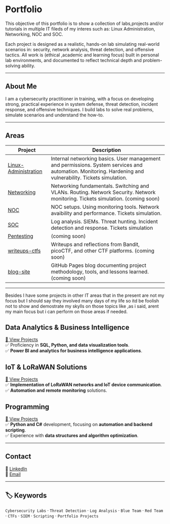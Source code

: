 # Portfolio

This objective of this portfolio is to show a collection of labs,projects and/or tutorials in multiple IT fileds of my interes such as: Linux Administration, Networking, NOC and SOC.

Each project is designed as a realistic, hands-on lab simulating real-world scenarios in: security, network analysis, threat detection, and offensive tactics. 
All work is (ethical ,academic and learning focus) built in personal lab environments, and documented to reflect technical depth and problem-solving ability.

---

##  About Me

I am a cybersecurity practitioner in training, with a focus on developing strong, practical experience in system defense, threat detection, incident response, and offensive techniques.
I build labs to solve real problems, simulate scenarios and understand the how-to.

---

##  Areas

| Project | Description |
|---------|-------------|
| [Linux-Administration](https://github.com/DanielMunozParedes/LINUX-ADMIN/) | Internal networking basics. User management and permissions. System services and automation. Monitoring. Hardening and vulnerability. Tickets simulation.|
| [Networking](https://github.com/daniel/windows-threat-lab) | Networking fundamentals. Switching and VLANs. Routing. Network Security. Network monitoring. Tickets simulation. (coming soon)| 
| [NOC](https://github.com/DanielMunozParedes/NOC) | NOC setups. Using monitoring tools. Network avaibility and performance. Tickets simulation.  |
| [SOC](https://github.com/DanielMunozParedes/SOC) | Log analysis. SIEMs. Threat hunting. Incident detection and response. Tickets simulation| 
| [Pentesting](https://github.com/daniel/python-alert-simulator) | (coming soon) | 
| [writeups-ctfs](https://github.com/daniel/writeups-ctfs) | Writeups and reflections from Bandit, picoCTF, and other CTF platforms. (coming soon)| 
| [blog-site](https://github.com/daniel/blog-site) | GitHub Pages blog documenting project methodology, tools, and lessons learned. (coming soon)| 

---

Besides I have some projects in other IT areas that in the present are not my focus but I should say they involved many days of my life so itd be foolish not to show and demostrate my skylls on those topics like ,as i said, arent my main focus but i can perform on those areas if needed.

## Data Analytics & Business Intelligence
[🔗 View Projects](https://github.com/DanielMunozParedes/DATA-ANALYTICS)  
✅ Proficiency in **SQL, Python, and data visualization tools**.  
✅ **Power BI and analytics for business intelligence applications**.  

## IoT & LoRaWAN Solutions 
[🔗 View Projects](https://github.com/DanielMunozParedes/LORA)  
✅ **Implementation of LoRaWAN networks and IoT device communication**.  
✅ **Automation and remote monitoring** solutions.  

## Programming 
[🔗 View Projects](https://github.com/DanielMunozParedes/PROGRAMMING)  
✅ **Python and C#** development, focusing on **automation and backend scripting**.  
✅ Experience with **data structures and algorithm optimization**.  

---

##  Contact  
💼 [LinkedIn](https://www.linkedin.com/in/daniel-mu%C3%B1oz-paredes-5a6a02234/)  
📧 [Email](mailto:danielmunozparedes@gmail.com)  

---
## 🏷️ Keywords
`Cybersecurity Labs` · `Threat Detection` · `Log Analysis` · `Blue Team` · `Red Team` · `CTFs` · `SIEM` · `Scripting` · `Portfolio Projects`

